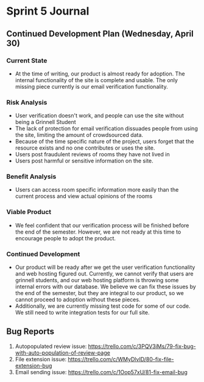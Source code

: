 # Sprint 5 Journal
## Continued Development Plan (Wednesday, April 30)
### Current State
- At the time of writing, our product is almost ready for adoption. The internal functionality of the site is complete and usable. The only missing piece currently is our email verification functionality. 

### Risk Analysis
- User verification doesn't work, and people can use the site without being a Grinnell Student
- The lack of protection for email verification dissuades people from using the site, limiting the amount of crowdsourced data.
- Because of the time specific nature of the project, users forget that the resource exists and no one contributes or uses the site.
- Users post fraudulent reviews of rooms they have not lived in
- Users post harmful or sensitive information on the site.
 
### Benefit Analysis
- Users can access room specific information more easily than the current process and view actual opinions of the rooms

### Viable Product
- We feel confident that our verification process will be finished before the end of the semester. However, we are not ready at this time to encourage people to adopt the product.

### Continued Development
- Our product will be ready after we get the user verification functionality and web hosting figured out. Currently, we cannot verify that users are grinnell students, and our web hosting platform is throwing some internal errors with our database. We believe we can fix these issues by the end of the semester, but they are integral to our product, so we cannot proceed to adoption without these pieces.
- Additionally, we are currently missing test code for some of our code. We still need to write integration tests for our full site.

## Bug Reports
1. Autopopulated review issue: https://trello.com/c/3PQV3iMs/79-fix-bug-with-auto-population-of-review-page
2. File extension issue: https://trello.com/c/WMyDlvID/80-fix-file-extension-bug
3. Email sending issue: https://trello.com/c/1Oop57xU/81-fix-email-bug
